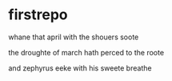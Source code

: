 # firstrepo

whane that april with the shouers soote

the droughte of march hath perced to the roote

and zephyrus eeke with his sweete breathe
